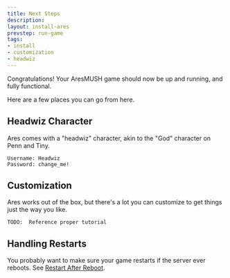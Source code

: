 ```yaml
---
title: Next Steps
description:
layout: install-ares
prevstep: run-game
tags: 
- install
- customization
- headwiz
---
```


Congratulations! Your AresMUSH game should now be up and running, and fully functional.

Here are a few places you can go from here.

## Headwiz Character

Ares comes with a "headwiz" character, akin to the "God" character on Penn and Tiny. 

    Username: Headwiz
    Password: change_me!

## Customization

Ares works out of the box, but there's a lot you can customize to get things just the way you like. 

    TODO:  Reference proper tutorial


## Handling Restarts

You probably want to make sure your game restarts if the server ever reboots. See [Restart After Reboot](/manage/restart-after-reboot).